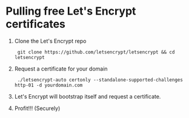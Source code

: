 # Pulling free Let's Encrypt certificates
1. Clone the Let's Encrypt repo

        git clone https://github.com/letsencrypt/letsencrypt && cd letsencrypt
2. Request a certificate for your domain

        ./letsencrypt-auto certonly --standalone-supported-challenges http-01 -d yourdomain.com
3. Let's Encrypt will bootstrap itself and request a certificate.
4. Profit!!! (Securely)
